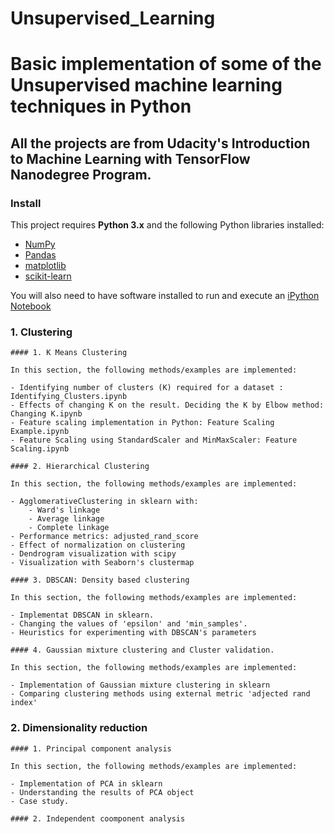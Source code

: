 # Unsupervised_Learning
# Basic implementation of some of the Unsupervised machine learning techniques in Python
## All the projects are from Udacity's Introduction to Machine Learning with TensorFlow Nanodegree Program.

### Install

This project requires **Python 3.x** and the following Python libraries installed:

- [NumPy](http://www.numpy.org/)
- [Pandas](http://pandas.pydata.org)
- [matplotlib](http://matplotlib.org/)
- [scikit-learn](http://scikit-learn.org/stable/)

You will also need to have software installed to run and execute an [iPython Notebook](http://ipython.org/notebook.html)

### 1. Clustering

	#### 1. K Means Clustering

	In this section, the following methods/examples are implemented:

	- Identifying number of clusters (K) required for a dataset : Identifying_Clusters.ipynb
	- Effects of changing K on the result. Deciding the K by Elbow method: Changing K.ipynb
	- Feature scaling implementation in Python: Feature Scaling Example.ipynb
	- Feature Scaling using StandardScaler and MinMaxScaler: Feature Scaling.ipynb

	#### 2. Hierarchical Clustering

	In this section, the following methods/examples are implemented:

	- AgglomerativeClustering in sklearn with:
		- Ward's linkage
		- Average linkage
		- Complete linkage
	- Performance metrics: adjusted_rand_score
	- Effect of normalization on clustering
	- Dendrogram visualization with scipy
	- Visualization with Seaborn's clustermap
	
	#### 3. DBSCAN: Density based clustering
	
	In this section, the following methods/examples are implemented:
	
	- Implementat DBSCAN in sklearn.
	- Changing the values of 'epsilon' and 'min_samples'.
	- Heuristics for experimenting with DBSCAN's parameters
	
	#### 4. Gaussian mixture clustering and Cluster validation.
	
	In this section, the following methods/examples are implemented:
	
	- Implementation of Gaussian mixture clustering in sklearn
	- Comparing clustering methods using external metric 'adjected rand index'
	
### 2. Dimensionality reduction

	#### 1. Principal component analysis
	
	In this section, the following methods/examples are implemented:
	
	- Implementation of PCA in sklearn
	- Understanding the results of PCA object
	- Case study.
	
	#### 2. Independent coomponent analysis
